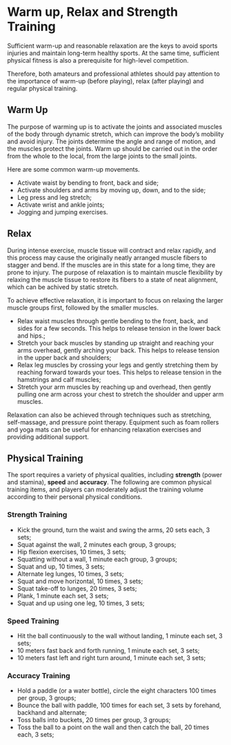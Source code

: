 # Warm up, Relax and Strength Training

Sufficient warm-up and reasonable relaxation are the keys to avoid sports injuries and maintain long-term healthy sports. At the same time, sufficient physical fitness is also a prerequisite for high-level competition.

Therefore, both amateurs and professional athletes should pay attention to the importance of warm-up (before playing), relax (after playing) and regular physical training.

## Warm Up

The purpose of warming up is to activate the joints and associated muscles of the body through dynamic stretch, which can improve the body’s mobility and avoid injury. The joints determine the angle and range of motion, and the muscles protect the joints. Warm up should be carried out in the order from the whole to the local, from the large joints to the small joints.

Here are some common warm-up movements.

* Activate waist by bending to front, back and side;
* Activate shoulders and arms by moving up, down, and to the side;
* Leg press and leg stretch;
* Activate wrist and ankle joints;
* Jogging and jumping exercises.

## Relax

During intense exercise, muscle tissue will contract and relax rapidly, and this process may cause the originally neatly arranged muscle fibers to stagger and bend. If the muscles are in this state for a long time, they are prone to injury. The purpose of relaxation is to maintain muscle flexibility by relaxing the muscle tissue to restore its fibers to a state of neat alignment, which can be achived by static stretch.

To achieve effective relaxation, it is important to focus on relaxing the larger muscle groups first, followed by the smaller muscles.

* Relax waist muscles through gentle bending to the front, back, and sides for a few seconds. This helps to release tension in the lower back and hips.;
* Stretch your back muscles by standing up straight and reaching your arms overhead, gently arching your back. This helps to release tension in the upper back and shoulders;
* Relax leg muscles by crossing your legs and gently stretching them by reaching forward towards your toes. This helps to release tension in the hamstrings and calf muscles;
* Stretch your arm muscles by reaching up and overhead, then gently pulling one arm across your chest to stretch the shoulder and upper arm muscles.

Relaxation can also be achieved through techniques such as stretching, self-massage, and pressure point therapy. Equipment such as foam rollers and yoga mats can be useful for enhancing relaxation exercises and providing additional support.

## Physical Training

The sport requires a variety of physical qualities, including **strength** (power and stamina), **speed** and **accuracy**. The following are common physical training items, and players can moderately adjust the training volume according to their personal physical conditions.

### Strength Training

* Kick the ground, turn the waist and swing the arms, 20 sets each, 3 sets;
* Squat against the wall, 2 minutes each group, 3 groups;
* Hip flexion exercises, 10 times, 3 sets;
* Squatting without a wall, 1 minute each group, 3 groups;
* Squat and up, 10 times, 3 sets;
* Alternate leg lunges, 10 times, 3 sets;
* Squat and move horizontal, 10 times, 3 sets;
* Squat take-off to lunges, 20 times, 3 sets;
* Plank, 1 minute each set, 3 sets;
* Squat and up using one leg, 10 times, 3 sets;

### Speed Training

* Hit the ball continuously to the wall without landing, 1 minute each set, 3 sets;
* 10 meters fast back and forth running, 1 minute each set, 3 sets;
* 10 meters fast left and right turn around, 1 minute each set, 3 sets;

### Accuracy Training

* Hold a paddle (or a water bottle), circle the eight characters 100 times per group, 3 groups;
* Bounce the ball with paddle, 100 times for each set, 3 sets by forehand, backhand and alternate;
* Toss balls into buckets, 20 times per group, 3 groups;
* Toss the ball to a point on the wall and then catch the ball, 20 times each, 3 sets;
